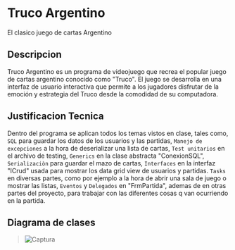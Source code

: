 # Truco Argentino
El clasico juego de cartas Argentino

## Descripcion
Truco Argentino es un programa de videojuego que recrea el popular juego de cartas argentino conocido como "Truco". El juego se desarrolla en una interfaz de usuario interactiva que permite a los jugadores disfrutar de la emoción y estrategia del Truco desde la comodidad de su computadora.

## Justificacion Tecnica
Dentro del programa se aplican todos los temas vistos en clase, tales como, `SQL` para guardar los datos de los usuarios y las partidas, `Manejo de excepciones` a la hora de deserializar una lista de cartas, `Test unitarios` en el archivo de testing, `Generics` en la clase abstracta "ConexionSQL", `Serializaciòn` para guardar el mazo de cartas, `Interfaces` en la interfaz "ICrud" usada para mostrar los data grid view de usuarios y partidas. `Tasks` en diversas partes, como por ejemplo a la hora de abrir una sala de juego o mostrar las listas, `Eventos` y `Delegados` en "FrmPartida", ademas de en otras partes del proyecto, para trabajar con las diferentes cosas q van ocurriendo en la partida.

## Diagrama de clases

>![Captura](https://github.com/SantiSTC/Iannello.Santiago.TP2/assets/89161674/9132771d-4f5d-4693-bfe1-e6be24afa2aa)
